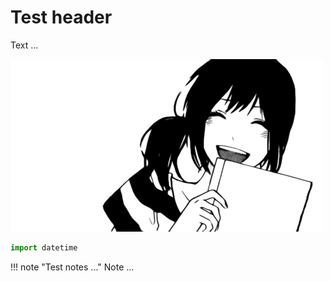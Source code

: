 Test header
===========

Text ...

![Image example](image.png)

```python
import datetime
```

!!! note "Test notes ..."
    Note ...
